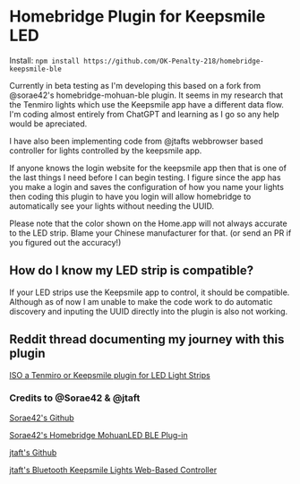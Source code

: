 # Homebridge Plugin for Keepsmile LED

Install: `npm install https://github.com/OK-Penalty-218/homebridge-keepsmile-ble`

Currently in beta testing as I'm developing this based on a fork from @sorae42's homebridge-mohuan-ble plugin. It seems in my research that the Tenmiro lights which use the Keepsmile app have a different data flow. I'm coding almost entirely from ChatGPT and learning as I go so any help would be apreciated.

I have also been implementing code from @jtafts webbrowser based controller for lights controlled by the keepsmile app.

If anyone knows the login website for the keepsmile app then that is one of the last things I need before I can begin testing. I figure since the app has you make a login and saves the configuration of how you name your lights then coding this plugin to have you login will allow homebridge to automatically see your lights without needing the UUID.

Please note that the color shown on the Home.app will not always accurate to the LED strip. Blame your Chinese manufacturer for that. (or send an PR if you figured out the accuracy!)


## How do I know my LED strip is compatible?

If your LED strips use the Keepsmile app to control, it should be compatible. Although as of now I am unable to make the code work to do automatic discovery and inputing the UUID directly into the plugin is also not working.


## Reddit thread documenting my journey with this plugin

[ISO a Tenmiro or Keepsmile plugin for LED Light Strips](https://www.reddit.com/r/homebridge/comments/1haib6n/iso_a_tenmiro_or_keepsmile_plugin_for_led_light/)


### Credits to @Sorae42 & @jtaft

[Sorae42's Github](https://github.com/sorae42)

[Sorae42's Homebridge MohuanLED BLE Plug-in](https://github.com/sorae42/homebridge-mohuan-ble)

[jtaft's Github](https://github.com/jtaft)

[jtaft's Bluetooth Keepsmile Lights Web-Based Controller](https://github.com/jtaft/bluetooth-keepsmile-lights)

